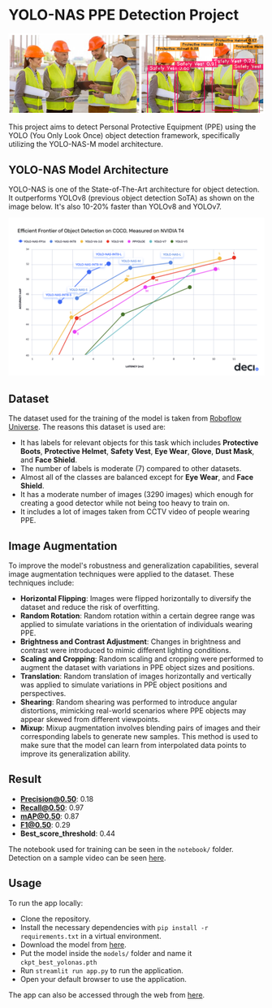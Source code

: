 # YOLO-NAS PPE Detection Project

![alt-text](example/example.png "Example")

This project aims to detect Personal Protective Equipment (PPE) using the YOLO (You Only Look Once) object detection framework, specifically utilizing the YOLO-NAS-M model architecture.

## YOLO-NAS Model Architecture

YOLO-NAS is one of the State-of-The-Art architecture for object detection. It outperforms YOLOv8 (previous object detection SoTA) as shown on the image below. It's also 10-20% faster than YOLOv8 and YOLOv7.

![YOLO-NAS performance](https://github.com/Deci-AI/super-gradients/raw/master/documentation/source/images/yolo_nas_frontier.png)

## Dataset

The dataset used for the training of the model is taken from [Roboflow Universe](https://universe.roboflow.com/project-uyrxf/ppe_detection-v1x3l). The reasons this dataset is used are:
- It has labels for relevant objects for this task which includes **Protective Boots**, **Protective Helmet**, **Safety Vest**, **Eye Wear**, **Glove**, **Dust Mask**, and **Face Shield**.
- The number of labels is moderate (7) compared to other datasets.
- Almost all of the classes are balanced except for **Eye Wear**, and **Face Shield**.
- It has a moderate number of images (3290 images) which enough for creating a good detector while not being too heavy to train on.
- It includes a lot of images taken from CCTV video of people wearing PPE.

## Image Augmentation

To improve the model's robustness and generalization capabilities, several image augmentation techniques were applied to the dataset. These techniques include:

- **Horizontal Flipping**: Images were flipped horizontally to diversify the dataset and reduce the risk of overfitting.
- **Random Rotation**: Random rotation within a certain degree range was applied to simulate variations in the orientation of individuals wearing PPE.
- **Brightness and Contrast Adjustment**: Changes in brightness and contrast were introduced to mimic different lighting conditions.
- **Scaling and Cropping**: Random scaling and cropping were performed to augment the dataset with variations in PPE object sizes and positions.
- **Translation**: Random translation of images horizontally and vertically was applied to simulate variations in PPE object positions and perspectives.
- **Shearing**: Random shearing was performed to introduce angular distortions, mimicking real-world scenarios where PPE objects may appear skewed from different viewpoints.
- **Mixup**: Mixup augmentation involves blending pairs of images and their corresponding labels to generate new samples. This method is used to make sure that the model can learn from interpolated data points to improve its generalization ability.

## Result

- **Precision@0.50**: 0.18
- **Recall@0.50**: 0.97
- **mAP@0.50**: 0.87
- **F1@0.50**: 0.29
- **Best_score_threshold**: 0.44

The notebook used for training can be seen in the `notebook/` folder. Detection on a sample video can be seen [here](https://drive.google.com/file/d/1WKYQf5nEr2_8qMp6I4t32BjfLzX2q1ng/view?usp=sharing).

## Usage

To run the app locally:
- Clone the repository.
- Install the necessary dependencies with `pip install -r requirements.txt` in a virtual environment.
- Download the model from [here](https://drive.google.com/file/d/1-VJy9fLKiPazJT_pyedrE4JUzISL1zpZ/view?usp=sharing).
- Put the model inside the `models/` folder and name it `ckpt_best_yolonas.pth`
- Run `streamlit run app.py` to run the application.
- Open your default browser to use the application.

The app can also be accessed through the web from [here](https://huggingface.co/spaces/Hanifahreza/detektor-apd).
